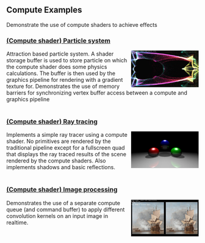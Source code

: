 ## Compute Examples

Demonstrate the use of compute shaders to achieve effects

### [(Compute shader) Particle system](examples/compute/computeparticles.cpp)
<img src="./documentation/screenshots/compute_particles.jpg" height="96px" align="right">

Attraction based particle system. A shader storage buffer is used to store particle 
on which the compute shader does some physics calculations. The buffer is then used 
by the graphics pipeline for rendering with a gradient texture for. Demonstrates the 
use of memory barriers for synchronizing vertex buffer access between a compute and 
graphics pipeline
<br><br>

### [(Compute shader) Ray tracing](examples/compute/raytracing.cpp)
<img src="./documentation/screenshots/compute_raytracing.png" height="96px" align="right">

Implements a simple ray tracer using a compute shader. No primitives are rendered by 
the traditional pipeline except for a fullscreen quad that displays the ray traced 
results of the scene rendered by the compute shaders. Also implements shadows and 
basic reflections.
<br><br>

### [(Compute shader) Image processing](examples/compute/computeshader.cpp)
<img src="./documentation/screenshots/compute_imageprocessing.jpg" height="96px" align="right">

Demonstrates the use of a separate compute queue (and command buffer) to apply 
different convolution kernels on an input image in realtime.
<br><br>
